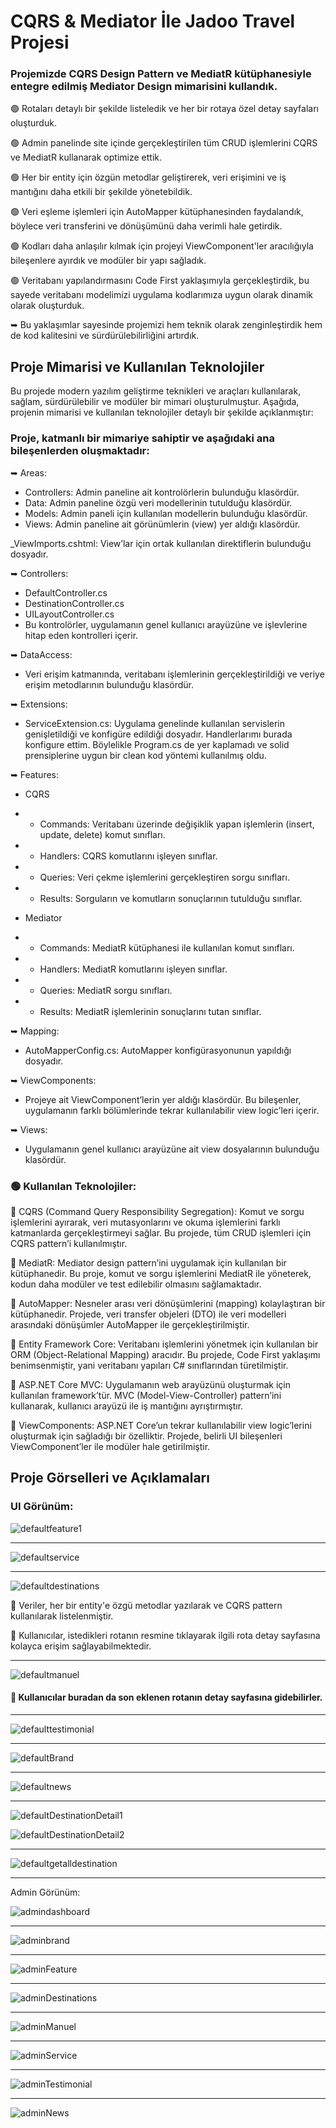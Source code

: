 # CQRS & Mediator İle Jadoo Travel Projesi
### Projemizde CQRS Design Pattern ve MediatR kütüphanesiyle entegre edilmiş Mediator Design mimarisini kullandık.

🟢 Rotaları detaylı bir şekilde listeledik ve her bir rotaya özel detay sayfaları oluşturduk.

🟢 Admin panelinde site içinde gerçekleştirilen tüm CRUD işlemlerini CQRS ve MediatR kullanarak optimize ettik.

🟢 Her bir entity için özgün metodlar geliştirerek, veri erişimini ve iş mantığını daha etkili bir şekilde yönetebildik.

🟢 Veri eşleme işlemleri için AutoMapper kütüphanesinden faydalandık, böylece veri transferini ve dönüşümünü daha verimli hale getirdik.

🟢 Kodları daha anlaşılır kılmak için projeyi ViewComponent'ler aracılığıyla bileşenlere ayırdık ve modüler bir yapı sağladık.

🟢 Veritabanı yapılandırmasını Code First yaklaşımıyla gerçekleştirdik, bu sayede veritabanı modelimizi uygulama kodlarımıza uygun olarak dinamik olarak oluşturduk.

➥ Bu yaklaşımlar sayesinde projemizi hem teknik olarak zenginleştirdik hem de kod kalitesini ve sürdürülebilirliğini artırdık.

## Proje Mimarisi ve Kullanılan Teknolojiler
Bu projede modern yazılım geliştirme teknikleri ve araçları kullanılarak, sağlam, sürdürülebilir ve modüler bir mimari oluşturulmuştur. Aşağıda, projenin mimarisi ve kullanılan teknolojiler detaylı bir şekilde açıklanmıştır:

### Proje, katmanlı bir mimariye sahiptir ve aşağıdaki ana bileşenlerden oluşmaktadır:

➥ Areas: 

- Controllers: Admin paneline ait kontrolörlerin bulunduğu klasördür.
- Data: Admin paneline özgü veri modellerinin tutulduğu klasördür.
- Models: Admin paneli için kullanılan modellerin bulunduğu klasördür.
- Views: Admin paneline ait görünümlerin (view) yer aldığı klasördür.

_ViewImports.cshtml: View’lar için ortak kullanılan direktiflerin bulunduğu dosyadır.

➥ Controllers:

- DefaultController.cs
- DestinationController.cs
- UILayoutController.cs
- Bu kontrolörler, uygulamanın genel kullanıcı arayüzüne ve işlevlerine hitap eden kontrolleri içerir.

➥ DataAccess:

- Veri erişim katmanında, veritabanı işlemlerinin gerçekleştirildiği ve veriye erişim metodlarının bulunduğu klasördür.

➥ Extensions:

- ServiceExtension.cs: Uygulama genelinde kullanılan servislerin genişletildiği ve konfigüre edildiği dosyadır. Handlerlarımı burada konfigure ettim. Böylelikle Program.cs de yer kaplamadı ve solid prensiplerine uygun bir clean kod yöntemi kullanılmış oldu.

➥ Features:

-  CQRS
- - Commands: Veritabanı üzerinde değişiklik yapan işlemlerin (insert, update, delete) komut sınıfları.

- - Handlers: CQRS komutlarını işleyen sınıflar.

- - Queries: Veri çekme işlemlerini gerçekleştiren sorgu sınıfları.

- - Results: Sorguların ve komutların sonuçlarının tutulduğu sınıflar.

- Mediator

- - Commands: MediatR kütüphanesi ile kullanılan komut sınıfları.

- - Handlers: MediatR komutlarını işleyen sınıflar.

- - Queries: MediatR sorgu sınıfları.

- - Results: MediatR işlemlerinin sonuçlarını tutan sınıflar.


➥ Mapping:

- AutoMapperConfig.cs: AutoMapper konfigürasyonunun yapıldığı dosyadır.


➥ ViewComponents:

- Projeye ait ViewComponent’lerin yer aldığı klasördür. Bu bileşenler, uygulamanın farklı bölümlerinde tekrar kullanılabilir view logic’leri içerir.


➥ Views: 

- Uygulamanın genel kullanıcı arayüzüne ait view dosyalarının bulunduğu klasördür.


### 🟢 Kullanılan Teknolojiler:

📌 CQRS (Command Query Responsibility Segregation): Komut ve sorgu işlemlerini ayırarak, veri mutasyonlarını ve okuma işlemlerini farklı katmanlarda gerçekleştirmeyi sağlar. Bu projede, tüm CRUD işlemleri için CQRS pattern’i kullanılmıştır.

📌 MediatR: Mediator design pattern’ini uygulamak için kullanılan bir kütüphanedir. Bu proje, komut ve sorgu işlemlerini MediatR ile yöneterek, kodun daha modüler ve test edilebilir olmasını sağlamaktadır.

📌 AutoMapper: Nesneler arası veri dönüşümlerini (mapping) kolaylaştıran bir kütüphanedir. Projede, veri transfer objeleri (DTO) ile veri modelleri arasındaki dönüşümler AutoMapper ile gerçekleştirilmiştir.

📌 Entity Framework Core: Veritabanı işlemlerini yönetmek için kullanılan bir ORM (Object-Relational Mapping) aracıdır. Bu projede, Code First yaklaşımı benimsenmiştir, yani veritabanı yapıları C# sınıflarından türetilmiştir.

📌 ASP.NET Core MVC: Uygulamanın web arayüzünü oluşturmak için kullanılan framework’tür. MVC (Model-View-Controller) pattern’ini kullanarak, kullanıcı arayüzü ile iş mantığını ayrıştırmıştır.

📌 ViewComponents: ASP.NET Core’un tekrar kullanılabilir view logic’lerini oluşturmak için sağladığı bir özelliktir. Projede, belirli UI bileşenleri ViewComponent’ler ile modüler hale getirilmiştir.


## Proje Görselleri ve Açıklamaları

### UI Görünüm:

![defaultfeature1](https://github.com/user-attachments/assets/6193fbcd-29e2-4144-af17-7c34966a7432)

-------------------------------------------------------------------------------------------------------------------

![defaultservice](https://github.com/user-attachments/assets/cd02668d-2a83-4559-9210-2e69380105d6)

-------------------------------------------------------------------------------------------------------------------

![defaultdestinations](https://github.com/user-attachments/assets/9419cde4-27bd-4f41-864c-f4618a9c35e8)

📌 Veriler, her bir entity'e özgü metodlar yazılarak ve CQRS pattern kullanılarak listelenmiştir.

📌 Kullanıcılar, istedikleri rotanın resmine tıklayarak ilgili rota detay sayfasına kolayca erişim sağlayabilmektedir.

-------------------------------------------------------------------------------------------------------------------
![defaultmanuel](https://github.com/user-attachments/assets/2cadbd2a-2911-416e-85f8-7c44f82f3cf6)

#### 📌 Kullanıcılar buradan da son eklenen rotanın detay sayfasına gidebilirler.
-------------------------------------------------------------------------------------------------------------------

![defaulttestimonial](https://github.com/user-attachments/assets/6198a9c5-53ad-441b-9a50-c06dfb3dee6b)

-------------------------------------------------------------------------------------------------------------------

![defaultBrand](https://github.com/user-attachments/assets/356e8203-9e0b-4b3b-b3f9-ed00489db945)


-------------------------------------------------------------------------------------------------------------------

![defaultnews](https://github.com/user-attachments/assets/2170aeac-c64b-452b-b130-b28db64ff631)

-------------------------------------------------------------------------------------------------------------------

![defaultDestinationDetail1](https://github.com/user-attachments/assets/aed874f6-5b77-4342-9291-c394b18afd00)


![defaultDestinationDetail2](https://github.com/user-attachments/assets/d3c5c1a7-306b-48d7-885f-44a9188d84dd)

-------------------------------------------------------------------------------------------------------------------

![defaultgetalldestination](https://github.com/user-attachments/assets/73247df3-255c-49ac-a156-9734f7c57078)

-------------------------------------------------------------------------------------------------------------------

Admin Görünüm:

![admindashboard](https://github.com/user-attachments/assets/05d56b25-9f21-4771-ad38-2269d74c1676)

-------------------------------------------------------------------------------------------------------------------

![adminbrand](https://github.com/user-attachments/assets/edda116b-f837-4894-94f0-1524eb367009)

-------------------------------------------------------------------------------------------------------------------

![adminFeature](https://github.com/user-attachments/assets/3c67e991-0d20-4ef1-870c-1a792c8604ea)

-------------------------------------------------------------------------------------------------------------------

![adminDestinations](https://github.com/user-attachments/assets/36dba145-aefc-464a-92fc-5892e53d39e8)

-------------------------------------------------------------------------------------------------------------------

![adminManuel](https://github.com/user-attachments/assets/b9872f65-ee2f-42a8-9a59-19d224868349)

-------------------------------------------------------------------------------------------------------------------

![adminService](https://github.com/user-attachments/assets/16ca7a14-c2e8-4321-a817-9914c78edcc3)

-------------------------------------------------------------------------------------------------------------------

![adminTestimonial](https://github.com/user-attachments/assets/ffc4eab5-ed65-4b78-a987-1127e47dfa5a)

-------------------------------------------------------------------------------------------------------------------

![adminNews](https://github.com/user-attachments/assets/97aa9bd1-1a77-4a21-9eea-ff6a12af0127)





